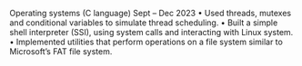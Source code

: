 Operating systems (C language)                                                                        	            Sept – Dec 2023
•	Used threads, mutexes and conditional variables to simulate thread scheduling. 
•	Built a simple shell interpreter (SSI), using system calls and interacting with Linux system.
•	Implemented utilities that perform operations on a file system similar to Microsoft’s FAT file system.
